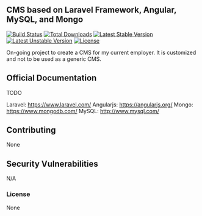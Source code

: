 ## CMS based on Laravel Framework, Angular, MySQL, and Mongo

[![Build Status](https://travis-ci.org/laravel/framework.svg)](https://travis-ci.org/laravel/framework)
[![Total Downloads](https://poser.pugx.org/laravel/framework/d/total.svg)](https://packagist.org/packages/laravel/framework)
[![Latest Stable Version](https://poser.pugx.org/laravel/framework/v/stable.svg)](https://packagist.org/packages/laravel/framework)
[![Latest Unstable Version](https://poser.pugx.org/laravel/framework/v/unstable.svg)](https://packagist.org/packages/laravel/framework)
[![License](https://poser.pugx.org/laravel/framework/license.svg)](https://packagist.org/packages/laravel/framework)

On-going project to create a CMS for my current employer.  It is customized and not to be used as a generic CMS.

## Official Documentation

TODO

Laravel:    https://www.laravel.com/
Angularjs:  https://angularjs.org/
Mongo:      https://www.mongodb.com/
MySQL:      http://www.mysql.com/

## Contributing

None

## Security Vulnerabilities

N/A

### License

None
